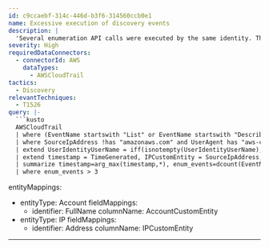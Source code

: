 ```yaml
---
id: c9ccaebf-314c-446d-b3f6-314560ccb0e1
name: Excessive execution of discovery events
description: |
  'Several enumeration API calls were executed by the same identity. This could be an attacker trying to enumerate the compromised user/token permissions. Verify with the user identity that this activity is legitimate.'
severity: High
requiredDataConnectors:
  - connectorId: AWS
    dataTypes:
      - AWSCloudTrail
tactics:
  - Discovery
relevantTechniques:
  - T1526
query: |-
  ```kusto
  AWSCloudTrail
  | where (EventName startswith "List" or EventName startswith "Describe" or EventName startswith "Get")
  | where SourceIpAddress !has "amazonaws.com" and UserAgent has "aws-cli"
  | extend UserIdentityUserName = iff(isnotempty(UserIdentityUserName), UserIdentityUserName, tostring(split(UserIdentityArn,'/')[-1]))
  | extend timestamp = TimeGenerated, IPCustomEntity = SourceIpAddress, AccountCustomEntity = UserIdentityUserName
  | summarize timestamp=arg_max(timestamp,*), enum_events=dcount(EventName), num_regions=dcount(AWSRegion) by bin(TimeGenerated,24h), IPCustomEntity, AccountCustomEntity
  | where enum_events > 3
  ```
entityMappings:
  - entityType: Account
    fieldMappings:
      - identifier: FullName
        columnName: AccountCustomEntity
  - entityType: IP
    fieldMappings:
      - identifier: Address
        columnName: IPCustomEntity
---
```


